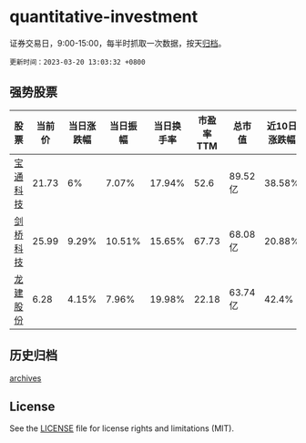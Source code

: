 # quantitative-investment

证券交易日，9:00-15:00，每半时抓取一次数据，按天[归档](archives)。

`更新时间：2023-03-20 13:03:32 +0800`

## 强势股票

|股票|当前价|当日涨跌幅|当日振幅|当日换手率|市盈率TTM|总市值|近10日涨跌幅|
|----|----|----|----|----|----|----|----|
|[宝通科技](https://xueqiu.com/S/SZ300031)|21.73|6%|7.07%|17.94%|52.6|89.52亿|38.58%|
|[剑桥科技](https://xueqiu.com/S/SH603083)|25.99|9.29%|10.51%|15.65%|67.73|68.08亿|20.88%|
|[龙建股份](https://xueqiu.com/S/SH600853)|6.28|4.15%|7.96%|19.98%|22.18|63.74亿|42.4%|

## 历史归档

[archives](archives)

## License

See the [LICENSE](LICENSE) file for license rights and limitations (MIT).